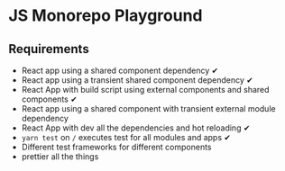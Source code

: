 # JS Monorepo Playground

## Requirements

* React app using a shared component dependency ✔
* React app using a transient shared component dependency ✔
* React App with build script using external components and shared components ✔
* React app using a shared component with transient external module dependency
* React App with dev all the dependencies and hot reloading ✔
* `yarn test` on `/` executes test for all modules and apps ✔
* Different test frameworks for different components
* prettier all the things